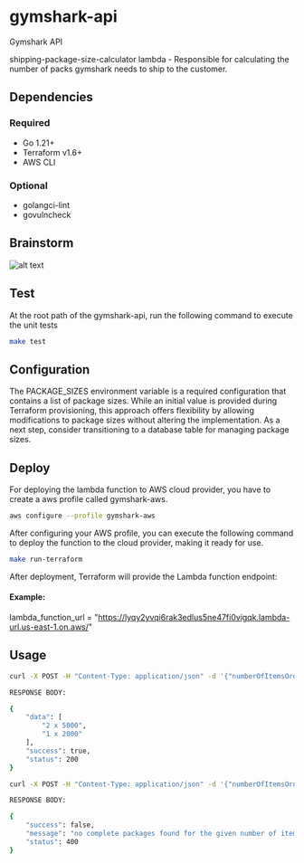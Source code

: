 # gymshark-api

Gymshark API

shipping-package-size-calculator lambda - Responsible for calculating the number of packs gymshark needs to ship to the customer.

## Dependencies

### Required
* Go 1.21+
* Terraform v1.6+
* AWS CLI

### Optional
* golangci-lint
* govulncheck

## Brainstorm
![alt text](https://i.ibb.co/Kqm61bF/gymshark-api-brainstorm.png)

## Test
At the root path of the gymshark-api, run the following command to execute the unit tests
```bash
make test
```

## Configuration

The PACKAGE_SIZES environment variable is a required configuration that contains a list of package sizes. While an initial value is provided during Terraform provisioning, this approach offers flexibility by allowing modifications to package sizes without altering the implementation. As a next step, consider transitioning to a database table for managing package sizes.

## Deploy
For deploying the lambda function to AWS cloud provider, you have to create a aws profile called gymshark-aws.

```bash
aws configure --profile gymshark-aws
```

After configuring your AWS profile, you can execute the following command to deploy the function to the cloud provider, making it ready for use.

```bash
make run-terraform
```

After deployment, Terraform will provide the Lambda function endpoint:

#### Example:
lambda_function_url = "https://lyqy2yvqi6rak3edlus5ne47fi0vigqk.lambda-url.us-east-1.on.aws/"



## Usage

```bash
curl -X POST -H "Content-Type: application/json" -d '{"numberOfItemsOrdered": 12001}' https://lyqy2yvqi6rak3edlus5ne47fi0vigqk.lambda-url.us-east-1.on.aws/

RESPONSE BODY:

{
    "data": [
        "2 x 5000",
        "1 x 2000"
    ],
    "success": true,
    "status": 200
}

curl -X POST -H "Content-Type: application/json" -d '{"numberOfItemsOrdered": 2}' https://lyqy2yvqi6rak3edlus5ne47fi0vigqk.lambda-url.us-east-1.on.aws/

RESPONSE BODY:

{
    "success": false,
    "message": "no complete packages found for the given number of items ordered",
    "status": 400
}
```
